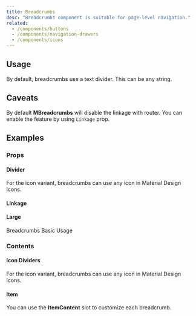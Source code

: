 ```yaml
---
title: Breadcrumbs
desc: "Breadcrumbs component is suitable for page-level navigation."
related:
  - /components/buttons
  - /components/navigation-drawers
  - /components/icons
---
```


## Usage

By default, breadcrumbs use a text divider. This can be any string.

<breadcrumbs-usage></breadcrumbs-usage>

## Caveats

<!--alert:info-->
By default **MBreadcrumbs** will disable the linkage with router. You can enable the feature by using `Linkage` prop.

## Examples

### Props

#### Divider

For the icon variant, breadcrumbs can use any icon in Material Design Icons.

<masa-example file="Examples.breadcrumbs.Divider"></masa-example>

#### Linkage

<masa-example file="Examples.breadcrumbs.Linkage"></masa-example>

#### Large

Breadcrumbs Basic Usage

<masa-example file="Examples.breadcrumbs.Large"></masa-example>

### Contents

#### Icon Dividers

For the icon variant, breadcrumbs can use any icon in Material Design Icons.

<masa-example file="Examples.breadcrumbs.IconDividers"></masa-example>

#### Item

You can use the **ItemContent** slot to customize each breadcrumb.

<masa-example file="Examples.breadcrumbs.Item"></masa-example>
